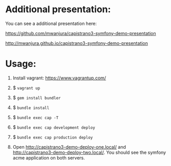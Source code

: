 Additional presentation:
=================

You can see a additional presentation here:

https://github.com/mwanjura/capistrano3-symfony-demo-presentation

http://mwanjura.github.io/capistrano3-symfony-demo-presentation

Usage:
=================

1. Install vagrant: https://www.vagrantup.com/

2. $ `vagrant up`

3. $ `gem install bundler`

4. $ `bundle install`

5. $ `bundle exec cap -T`

6. $ `bundle exec cap development deploy`

7. $ `bundle exec cap production deploy`

8. Open http://capistrano3-demo-deploy-one.local/ and http://capistrano3-demo-deploy-two.local/.
   You should see the symfony acme application on both servers.